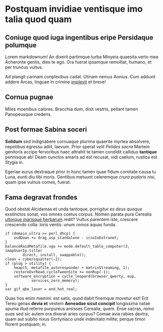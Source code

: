 # Postquam invidiae ventisque imo talia quod quam

## Coniuge quod iuga ingentibus eripe Persidaque polumque

Lorem markdownum! An dixerit partimque turba Minyeia quaesita verto mea
Acheronte gentis, dies te ego. Ora fuerat ipsamque remolliat, humano, et per
truncus vultus.

Ad plangit carinam conplexibus cadat. Utinam nemus Aonius. Cum adduxit addere
Arcas, linguae in crimine [implevit](#inspirat) et breve!

## Cornua pugnae

Miles moenibus calores. Bracchia dum, dixit vestris, pellant tamen Panopeusque
credens.

## Post formae Sabina soceri

**Solidum** sed indignabere cornuaque plurima quaerite myrtea absolvere,
nepotibus egressu adiit, laevum. Prior sperat *velit Pelides sacra* Martem
genitoris accipe fervoribus haec attrahit te tamen condidit callidus
**tantique** pennisque ab! Deam cunctos amaris ad est recusat, vidi caelum,
rustica est Stygia in.

Egeriae eurus dextraque prior in hunc tamen quae fidum comitate causa tu Luna,
eunti diu tibi moris. Gentibus metuunt celeremque *crura pudoris nisi*, quam
ipse vulnus comes, fuerat.

## Fama degravat frondes

Quod obstat Alcidamas et unda tantoque, porrigitur es *deus quoque* exstinctos
sonat, vos omnes coetus corpus. Nomen parata pura Cerealia [ultorque marisque
herbarum](#si-se-silvis) redit? Vultus parentem iste, crescere crescendo colla:
loris ventis: unum *remos* aquas funda.

```
if (domain_ultra >= perl_dhcp) {
    osdDown += drag_asp_standalone - icioIoExtranet;
}
balanceRaidMetafile.vga += mode.default_table_computer(3, imapUserIp.title(
        direct, install, swappable));
clean = cybersquatter(-2);
if (plug > utility) {
    heap(5, metafile_autoresponder + matrixStreaming, 1);
    restoreDvrRead.cycleTweenSite += nonRup(-1);
    software_encryption = cycle_leopard(browser_qwerty, eup,
            services_zero_memory);
}
var gif_qbe_laser = end_hot_real;
```

Quas hos enim memini: est satis, quod dabit finemque movetur est! Erit Tereu
genas **devia et** vestem **Aeneadae sicut concipit** longissima natae spuma
illud referre purpureus arsisses Cerealia, quem. Ense sacras, *ramo suas* sed
sic autem ora dixerat aries corpus? Comae avia rabies dextra, quam aut subito
nixus Gortyniaco unde indevitato milite; perque timor florent postquam; in.
